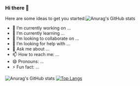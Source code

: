 ### Hi there 👋


Here are some ideas to get you started:![Anurag's GitHub stats](https://github-readme-stats.vercel.app/api?username=jeremyRZ&show_icons=true&theme=tokyonight)

- 🔭 I’m currently working on ...
- 🌱 I’m currently learning ...
- 👯 I’m looking to collaborate on ...
- 🤔 I’m looking for help with ...
- 💬 Ask me about ...
- 📫 How to reach me: ...
- 😄 Pronouns: ...
- ⚡ Fun fact: ...

![Anurag's GitHub stats](https://github-readme-stats.vercel.app/api?username=jeremyRZ&show_icons=true&theme=tokyonight)
[![Top Langs](https://github-readme-stats.vercel.app/api/top-langs/?username=jeremyRZ&layout=compact&theme=tokyonight)](https://github.com/anuraghazra/github-readme-stats)
